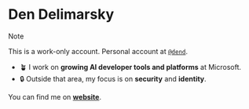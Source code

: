 # Den Delimarsky

>[!NOTE]
>This is a work-only account. Personal account at [`@dend`](https://github.com/dend).

- 🪴 I work on **growing AI developer tools and platforms** at Microsoft.
- 🔒 Outside that area, my focus is on **security** and **identity**.

You can find me on [**website**](https://den.dev).
